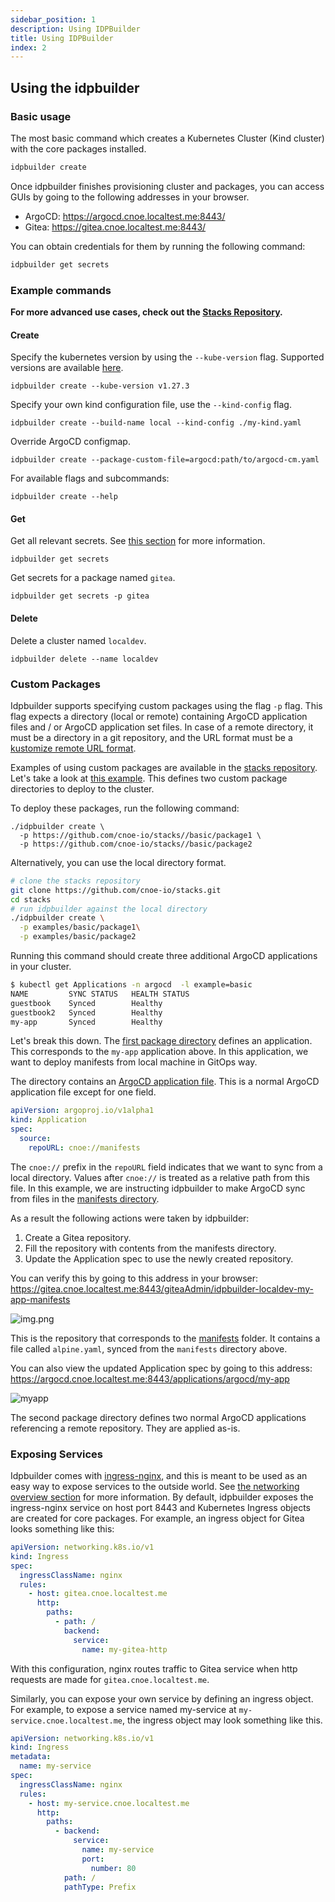 ```yaml
---
sidebar_position: 1
description: Using IDPBuilder
title: Using IDPBuilder
index: 2
---
```


## Using the idpbuilder

### Basic usage

The most basic command which creates a Kubernetes Cluster (Kind cluster) with the core packages installed.

```bash
idpbuilder create
```

Once idpbuilder finishes provisioning cluster and packages, you can access GUIs by going to the following addresses in your browser.

* ArgoCD: https://argocd.cnoe.localtest.me:8443/
* Gitea: https://gitea.cnoe.localtest.me:8443/

You can obtain credentials for them by running the following command:

```bash
idpbuilder get secrets
```

###  Example commands

**For more advanced use cases, check out the [Stacks Repository](https://github.com/cnoe-io/stacks).**


#### Create

Specify the kubernetes version by using the `--kube-version` flag. Supported versions are available [here](https://github.com/kubernetes-sigs/kind/releases).

```
idpbuilder create --kube-version v1.27.3
```

Specify your own kind configuration file, use the `--kind-config` flag.

```
idpbuilder create --build-name local --kind-config ./my-kind.yaml
```

Override ArgoCD configmap.

```
idpbuilder create --package-custom-file=argocd:path/to/argocd-cm.yaml
```

For available flags and subcommands:

```
idpbuilder create --help
```

#### Get

Get all relevant secrets. See [this section](how-it-works.md#getting-relevant-secrets) for more information.

```
idpbuilder get secrets
```

Get secrets for a package named `gitea`.

```
idpbuilder get secrets -p gitea
```

#### Delete

Delete a cluster named `localdev`.

```
idpbuilder delete --name localdev
```

### Custom Packages

Idpbuilder supports specifying custom packages using the flag `-p` flag. This flag expects a directory (local or remote) containing ArgoCD application files and / or ArgoCD application set files. In case of a remote directory, it must be a directory in a git repository, and the URL format must be a [kustomize remote URL format](https://github.com/kubernetes-sigs/kustomize/blob/master/examples/remoteBuild.md).

Examples of using custom packages are available in the [stacks repository](https://github.com/cnoe-io/stacks). Let's take a look at [this example](https://github.com/cnoe-io/stacks/tree/main/basic). This defines two custom package directories to deploy to the cluster.

To deploy these packages, run the following command:

```
./idpbuilder create \
  -p https://github.com/cnoe-io/stacks//basic/package1 \
  -p https://github.com/cnoe-io/stacks//basic/package2
```

Alternatively, you can use the local directory format.

```bash
# clone the stacks repository
git clone https://github.com/cnoe-io/stacks.git
cd stacks
# run idpbuilder against the local directory
./idpbuilder create \
  -p examples/basic/package1\
  -p examples/basic/package2
```

Running this command should create three additional ArgoCD applications in your cluster.

```sh
$ kubectl get Applications -n argocd  -l example=basic
NAME         SYNC STATUS   HEALTH STATUS
guestbook    Synced        Healthy
guestbook2   Synced        Healthy
my-app       Synced        Healthy
```

Let's break this down. The [first package directory](https://github.com/cnoe-io/stacks/tree/main/basic/package1) defines an application. This corresponds to the `my-app` application above. In this application, we want to deploy manifests from local machine in GitOps way.

The directory contains an [ArgoCD application file](https://github.com/cnoe-io/stacks/blob/main/basic/package1/app.yaml).  This is a normal ArgoCD application file except for one field.

```yaml
apiVersion: argoproj.io/v1alpha1
kind: Application
spec:
  source:
    repoURL: cnoe://manifests
```

The `cnoe://` prefix in the `repoURL` field indicates that we want to sync from a local directory.
Values after `cnoe://` is treated as a relative path from this file. In this example,
we are instructing idpbuilder to make ArgoCD sync from files in the [manifests directory](https://github.com/cnoe-io/stacks/tree/main/basic/package1/manifests).

As a result the following actions were taken by idpbuilder:
1. Create a Gitea repository.
2. Fill the repository with contents from the manifests directory.
3. Update the Application spec to use the newly created repository.

You can verify this by going to this address in your browser: https://gitea.cnoe.localtest.me:8443/giteaAdmin/idpbuilder-localdev-my-app-manifests

![img.png](images/my-app-repo.png)


This is the repository that corresponds to the [manifests](https://github.com/cnoe-io/stacks/tree/main/basic/package1/manifests) folder.
It contains a file called `alpine.yaml`, synced from the `manifests` directory above.

You can also view the updated Application spec by going to this address: https://argocd.cnoe.localtest.me:8443/applications/argocd/my-app

![myapp](images/my-app.png)


The second package directory defines two normal ArgoCD applications referencing a remote repository.
They are applied as-is.

### Exposing Services

Idpbuilder comes with [ingress-nginx](https://github.com/kubernetes/ingress-nginx), and this is meant to be used as an easy way to expose services to the outside world.
See [the networking overview section](how-it-works.md#networking) for more information.
By default, idpbuilder exposes the ingress-nginx service on host port 8443 and Kubernetes Ingress objects are created for core packages.
For example, an ingress object for Gitea looks something like this:

```yaml
apiVersion: networking.k8s.io/v1
kind: Ingress
spec:
  ingressClassName: nginx
  rules:
    - host: gitea.cnoe.localtest.me
      http:
        paths:
          - path: /
            backend:
              service:
                name: my-gitea-http
```

With this configuration, nginx routes traffic to Gitea service when http requests are made for `gitea.cnoe.localtest.me`.

Similarly, you can expose your own service by defining an ingress object.
For example, to expose a service named my-service at `my-service.cnoe.localtest.me`, the ingress object may look something like this.

```yaml
apiVersion: networking.k8s.io/v1
kind: Ingress
metadata:
  name: my-service
spec:
  ingressClassName: nginx
  rules:
    - host: my-service.cnoe.localtest.me
      http:
        paths:
          - backend:
              service:
                name: my-service
                port:
                  number: 80
            path: /
            pathType: Prefix
```

